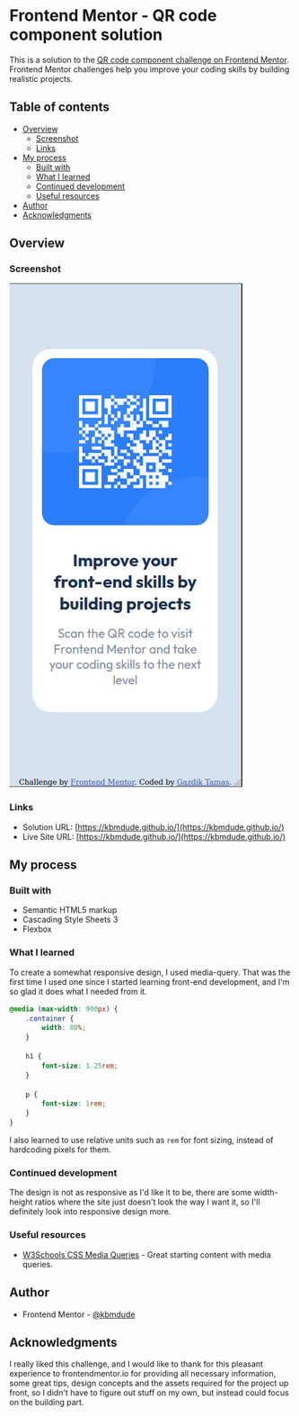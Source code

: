 # Frontend Mentor - QR code component solution

This is a solution to the [QR code component challenge on Frontend Mentor](https://www.frontendmentor.io/challenges/qr-code-component-iux_sIO_H). Frontend Mentor challenges help you improve your coding skills by building realistic projects. 

## Table of contents

- [Overview](#overview)
  - [Screenshot](#screenshot)
  - [Links](#links)
- [My process](#my-process)
  - [Built with](#built-with)
  - [What I learned](#what-i-learned)
  - [Continued development](#continued-development)
  - [Useful resources](#useful-resources)
- [Author](#author)
- [Acknowledgments](#acknowledgments)


## Overview

### Screenshot

![](./images/screenshot.png)


### Links

- Solution URL: [https://kbmdude.github.io/](https://kbmdude.github.io/)
- Live Site URL: [https://kbmdude.github.io/](https://kbmdude.github.io/)


## My process

### Built with

- Semantic HTML5 markup
- Cascading Style Sheets 3
- Flexbox


### What I learned

To create a somewhat responsive design, I used media-query. That was the first time I used one since I started learning front-end development, and I'm so glad it does what I needed from it.

```css
@media (max-width: 900px) {
    .container {
        width: 80%;
    }

    h1 {
        font-size: 1.25rem;
    }

    p {
        font-size: 1rem;
    }
}
```

I also learned to use relative units such as `rem` for font sizing, instead of hardcoding pixels for them.


### Continued development

The design is not as responsive as I'd like it to be, there are some width-height ratios where the site just doesn't look the way I want it, so I'll definitely look into responsive design more.


### Useful resources

- [W3Schools CSS Media Queries](https://www.w3schools.com/css/css3_mediaqueries.asp) - Great starting content with media queries.


## Author

- Frontend Mentor - [@kbmdude](https://www.frontendmentor.io/profile/kbmdude)


## Acknowledgments

I really liked this challenge, and I would like to thank for this pleasant experience to frontendmentor.io for providing all necessary information, some great tips, design concepts and the assets required for the project up front, so I didn't have to figure out stuff on my own, but instead could focus on the building part.